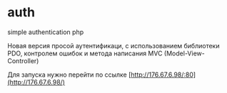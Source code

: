 # auth
simple authentication php  

Новая версия просой аутентификаци, с использованием библиотеки PDO, контролем ошибок и метода написания MVC (Model-View-Controller)

Для запуска нужно перейти по ссылке [http://176.67.6.98/:80](http://176.67.6.98/)
